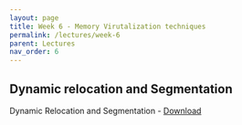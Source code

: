 ```yaml
---
layout: page
title: Week 6 - Memory Virutalization techniques
permalink: /lectures/week-6
parent: Lectures
nav_order: 6
---
```


## Dynamic relocation and Segmentation
Dynamic Relocation and Segmentation - [Download](https://karthikv1392.github.io/cs3301_osn/slides/OSN_L09_Relocation_Segmentation.pdf)

